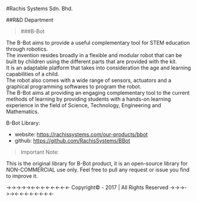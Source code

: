 #Rachis Systems Sdn. Bhd.


##R&D Department

>###B-Bot

The B-Bot aims to provide a useful complementary tool for STEM education through robotics. <br>
The invention resides broadly in a flexible and modular robot that can be built by children
using the different parts that are provided with the kit. <br> It is an adaptable platform that
takes into consideration the age and learning capabilities of a child. <br> The robot also comes
with a wide range of sensors, actuators and a graphical programming softwares to program the robot. <br>
The B-Bot aims at providing an engaging complementary tool to the current methods of
learning by providing students with a hands-on learning experience in the field of
Science, Technology, Engineering and Mathematics.

B-Bot Library:
* website: https://rachissystems.com/our-products/bbot
* github: https://github.com/RachisSystems/BBot

>Important Note:

This is the original library for B-Bot product, it is an open-source library for NON-COMMERCIAL use only.
Feel free to pull any request or issue you find to improve it.

  ->->->->-><-<-<-<-<-<-<-<- Copyright© - 2017 | All Rights Reserved ->->->->-><-<-<-<-<-<-<-<-

